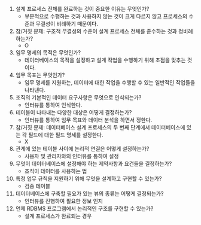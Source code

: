 1. 설계 프로세스 전체를 완료하는 것이 중요한 이유는 무엇인가?
    * 부분적으로 수행하는 것과 사용하지 않는 것이 크게 다르지 않고 프로세스의 수준과 무결성이 비례하기 때문이다.
2. 참/거짓 문제: 구조적 무결성의 수준이 설계 프로세스 전체를 준수하는 것과 정비례하는가?
    * O
3. 임무 명세의 목적은 무엇인가?
    * 데이터베이스의 목적을 설정하고 설계 작업을 수행하기 위해 초점을 맞추는 것이다.
4. 임무 목표는 무엇인가?
    * 임무 명세를 지원하는, 데이터에 대한 작업을 수행할 수 있는 일반적인 작업들을 나타낸다.
5. 조직의 기본적인 데이터 요구사항은 무엇으로 인식되는가?
    * 인터뷰를 통하여 인식한다.
6. 테이블이 나타내는 다양한 대상은 어떻게 결정하는가?
    * 인터뷰를 통하여 임무 목표와 데이터 분석을 하면서 정한다.
7. 참/거짓 문제: 데이터베이스 설계 프로세스의 두 번째 단계에서 데이터베이스에 있는 각 필드에 대한 필드 명세를 설정한다.
    * X
8. 관계에 있는 테이블 사이에 논리적 연결은 어떻게 설정하는가?
    * 사용자 및 관리자와의 인터뷰를 통하여 설정
9. 무엇이 데이터베이스에 설정해야 하는 제약사항과 요건들을 결정하는가?
    * 조직이 데이터를 사용하는 법
10. 특정 업무 규칙을 지원하기 위해 무엇을 설계하고 구현할 수 있는가?
    * 검증 테이블
11. 데이터베이스에 구축할 필요가 있는 뷰의 종류는 어떻게 결정되는가?
    * 인터뷰를 진행하여 필요한 정보 인지
12. 언제 RDBMS 프로그램에서 논리적인 구조를 구현할 수 있는가?
    * 설계 프로세스가 완료되는 경우